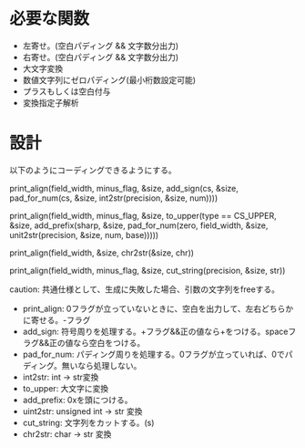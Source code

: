 
# 必要な関数

* 左寄せ。(空白パディング && 文字数分出力)
* 右寄せ。(空白パディング && 文字数分出力)
* 大文字変換
* 数値文字列にゼロパディング(最小桁数設定可能)
* プラスもしくは空白付与
* 変換指定子解析

# 設計

以下のようにコーディングできるようにする。

print_align(field_width, minus_flag, &size,
	add_sign(cs, &size,
		pad_for_num(cs, &size,
			int2str(precision, &size, num))))

print_align(field_width, minus_flag, &size,
	to_upper(type == CS_UPPER, &size,
		add_prefix(sharp, &size,
			pad_for_num(zero, field_width, &size,
				unit2str(precision, &size, num, base)))))

print_align(field_width, &size,
	chr2str(&size, chr))

print_align(field_width, minus_flag, &size,
	cut_string(precision, &size, str))

caution: 共通仕様として、生成に失敗した場合、引数の文字列をfreeする。

* print_align: 0フラグが立っていないときに、空白を出力して、左右どちらかに寄せる。-フラグ
* add_sign: 符号周りを処理する。+フラグ&&正の値なら+をつける。spaceフラグ&&正の値なら空白をつける。
* pad_for_num: パディング周りを処理する。0フラグが立っていれば、0でパディング。無いなら処理しない。
* int2str: int -> str変換
* to_upper: 大文字に変換
* add_prefix: 0xを頭につける。
* uint2str: unsigned int -> str 変換
* cut_string: 文字列をカットする。(s)
* chr2str: char -> str 変換
